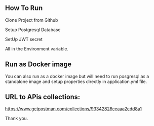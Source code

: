 
## How To Run

Clone Project from Github

Setup Postgresql Database 

SetUp JWT secret 

All in the Environment variable.

## Run as Docker image

You can also run as a docker image 
but will need to run posgresql as a standalone image and setup properties 
directly in application.yml file.

## URL to APis collections:

https://www.getpostman.com/collections/93342828ceaaa2cdd8a1


Thank you.
